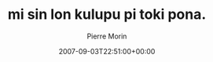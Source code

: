 ---
title: 'mi sin lon kulupu pi toki pona.'
posts: 7
hash: 't858'
author: 'Pierre Morin'
date: 2007-09-03T22:51:00+00:00
sources:
  - http://forums.tokipona.org/viewtopic.php%3Ft=858.html
---